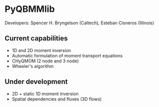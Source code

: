 # PyQBMMlib

Developers: Spencer H. Bryngelson (Caltech), Esteban Cisneros (Illinois)

## Current capabilities 

- 1D and 2D moment inversion
- Automatic formulation of moment transport equations
- CHyQMOM (2 node and 3 node)
- Wheeler's algorithm

## Under development

- 2D + static 1D moment inversion
- Spatial dependencies and fluxes (3D flows)
